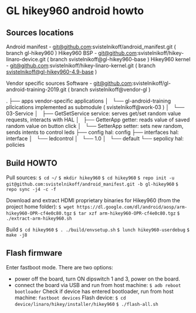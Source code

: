 # GL hikey960 android howto

## Sources locations

Android manifest - git@github.com:svistelnikoff/android_manifest.git ( branch gl-hikey960 )
Hikey960 BSP     - git@github.com:svistelnikoff/hikey-linaro-device.git ( branch svistelnikoff@gl-hikey960-base )
Hikey960 kernel  - git@github.com:svistelnikoff/hikey-linaro-kernel.git ( branch svistelnikoff@gl-hikey960-4.9-base )

Vendor specific sources
Software         - git@github.com:svistelnikoff/gl-android-training-2019.git ( branch svistelnikoff@vendor-gl )

.
├── apps						vendor-specific applications
│   └── gl-android-training		pllcications implemented as submodule ( svistelnikoff@work-03 )
│       └── 03-Service
│           ├── GetSetService	service: serves get/set random value requests, interacts with HAL
│           ├── GetterApp		getter: reads value of saved random value on button click
│           └── SetterApp		setter: sets new random, sends intents to control leds
├── config						hal: config
├── interfaces					hal: interface
│   └── ledcontrol
│       └── 1.0
│           └── default
└── sepolicy					hal: policies

## Build HOWTO

Pull sources:
`$ cd ~/`
`$ mkdir hikey960`
`$ cd hikey960`
`$ repo init -u git@github.com:svistelnikoff/android_manifest.git -b gl-hikey960`
`$ repo sync -j4 -c -f`

Download and extract HDMI proprietary binaries for Hikey960 (from the project home folder):
`$ wget https://dl.google.com/dl/android/aosp/arm-hikey960-OPR-cf4e0c80.tgz`
`$ tar xzf arm-hikey960-OPR-cf4e0c80.tgz`
`$ ./extract-arm-hikey960.sh`

Build
`$ cd hikey960`
`$ . ./build/envsetup.sh`
`$ lunch hikey960-userdebug`
`$ make -j8`

## Flash firmware

Enter fastboot mode. There are two options:
- power off the board, turn ON dipswitch 1 and 3, power on the board.
- connect the board via USB and run from host machine:
  `$ adb reboot bootloader`
Check if device has entered bootloader, run from host machine:
  `fastboot devices`
Flash device:
  `$ cd device/linaro/hikey/installer/hikey960`
  `$ ./flash-all.sh`


